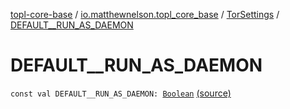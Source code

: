 [topl-core-base](../../index.md) / [io.matthewnelson.topl_core_base](../index.md) / [TorSettings](index.md) / [DEFAULT__RUN_AS_DAEMON](./-d-e-f-a-u-l-t__-r-u-n_-a-s_-d-a-e-m-o-n.md)

# DEFAULT__RUN_AS_DAEMON

`const val DEFAULT__RUN_AS_DAEMON: `[`Boolean`](https://kotlinlang.org/api/latest/jvm/stdlib/kotlin/-boolean/index.html) [(source)](https://github.com/05nelsonm/TorOnionProxyLibrary-Android/blob/master/topl-core-base/src/main/java/io/matthewnelson/topl_core_base/TorSettings.kt#L136)
